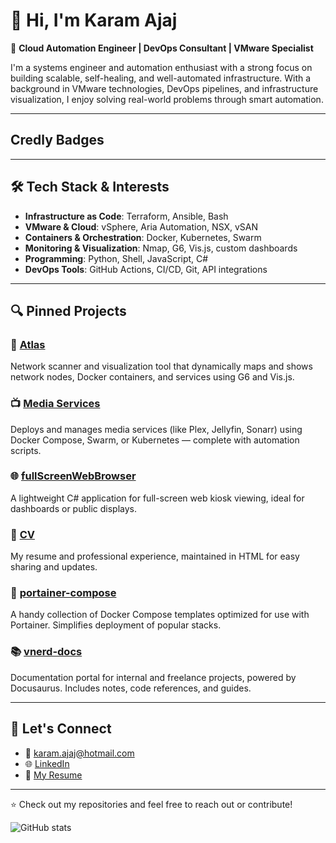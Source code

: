 # 👋 Hi, I'm Karam Ajaj

🚀 **Cloud Automation Engineer | DevOps Consultant | VMware Specialist**

I'm a systems engineer and automation enthusiast with a strong focus on building scalable, self-healing, and well-automated infrastructure. With a background in VMware technologies, DevOps pipelines, and infrastructure visualization, I enjoy solving real-world problems through smart automation.

---

## Credly Badges

<!--START_SECTION:badges-->
<!--END_SECTION:badges-->

---

## 🛠️ Tech Stack & Interests

- **Infrastructure as Code**: Terraform, Ansible, Bash
- **VMware & Cloud**: vSphere, Aria Automation, NSX, vSAN
- **Containers & Orchestration**: Docker, Kubernetes, Swarm
- **Monitoring & Visualization**: Nmap, G6, Vis.js, custom dashboards
- **Programming**: Python, Shell, JavaScript, C#
- **DevOps Tools**: GitHub Actions, CI/CD, Git, API integrations

---

## 🔍 Pinned Projects

### 📡 [Atlas](https://github.com/karam-ajaj/atlas)
Network scanner and visualization tool that dynamically maps and shows network nodes, Docker containers, and services using G6 and Vis.js. 

### 📺 [Media Services](https://github.com/karam-ajaj/media_services)
Deploys and manages media services (like Plex, Jellyfin, Sonarr) using Docker Compose, Swarm, or Kubernetes — complete with automation scripts.

### 🌐 [fullScreenWebBrowser](https://github.com/karam-ajaj/fullScreenWebBrowser)
A lightweight C# application for full-screen web kiosk viewing, ideal for dashboards or public displays.

### 📄 [CV](https://github.com/karam-ajaj/CV)
My resume and professional experience, maintained in HTML for easy sharing and updates.

### 🧰 [portainer-compose](https://github.com/karam-ajaj/portainer-compose)
A handy collection of Docker Compose templates optimized for use with Portainer. Simplifies deployment of popular stacks.

### 📚 [vnerd-docs](https://github.com/karam-ajaj/vnerd-docs)
Documentation portal for internal and freelance projects, powered by Docusaurus. Includes notes, code references, and guides.

---

## 💬 Let's Connect

- 📧 [karam.ajaj@hotmail.com](mailto:karam.ajaj@hotmail.com)
- 🌐 [LinkedIn](https://www.linkedin.com/in/karam-ajaj/)
- 📂 [My Resume](https://cv.vnerd.nl)

---

⭐ Check out my repositories and feel free to reach out or contribute!



![GitHub stats](https://github-readme-stats.vercel.app/api?username=karam-ajaj&show_icons=true&theme=highcontrast)
